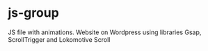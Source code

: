 # js-group
JS file with animations. Website on Wordpress using libraries Gsap, ScrollTrigger and Lokomotive Scroll

